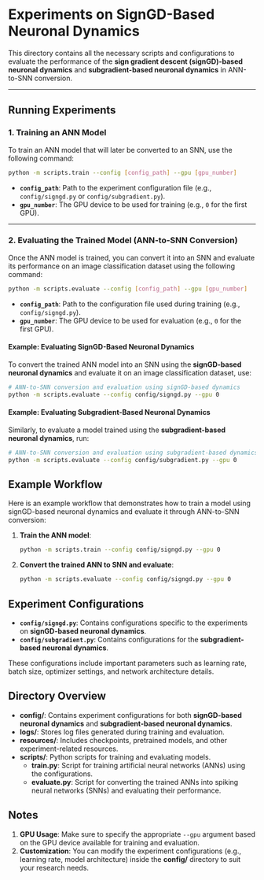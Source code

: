 # Experiments on SignGD-Based Neuronal Dynamics

This directory contains all the necessary scripts and configurations to evaluate the performance of the **sign gradient descent (signGD)-based neuronal dynamics** and **subgradient-based neuronal dynamics** in ANN-to-SNN conversion.

---

## Running Experiments

### 1. Training an ANN Model

To train an ANN model that will later be converted to an SNN, use the following command:

```bash
python -m scripts.train --config [config_path] --gpu [gpu_number]
```

- **`config_path`**: Path to the experiment configuration file (e.g., `config/signgd.py` or `config/subgradient.py`).
- **`gpu_number`**: The GPU device to be used for training (e.g., `0` for the first GPU).

---

### 2. Evaluating the Trained Model (ANN-to-SNN Conversion)

Once the ANN model is trained, you can convert it into an SNN and evaluate its performance on an image classification dataset using the following command:

```bash
python -m scripts.evaluate --config [config_path] --gpu [gpu_number]
```

- **`config_path`**: Path to the configuration file used during training (e.g., `config/signgd.py`).
- **`gpu_number`**: The GPU device to be used for evaluation (e.g., `0` for the first GPU).

#### Example: Evaluating SignGD-Based Neuronal Dynamics

To convert the trained ANN model into an SNN using the **signGD-based neuronal dynamics** and evaluate it on an image classification dataset, use:

```bash
# ANN-to-SNN conversion and evaluation using signGD-based dynamics
python -m scripts.evaluate --config config/signgd.py --gpu 0
```

#### Example: Evaluating Subgradient-Based Neuronal Dynamics

Similarly, to evaluate a model trained using the **subgradient-based neuronal dynamics**, run:

```bash
# ANN-to-SNN conversion and evaluation using subgradient-based dynamics
python -m scripts.evaluate --config config/subgradient.py --gpu 0
```


## Example Workflow

Here is an example workflow that demonstrates how to train a model using signGD-based neuronal dynamics and evaluate it through ANN-to-SNN conversion:

1. **Train the ANN model**:

    ```bash
    python -m scripts.train --config config/signgd.py --gpu 0
    ```

2. **Convert the trained ANN to SNN and evaluate**:

    ```bash
    python -m scripts.evaluate --config config/signgd.py --gpu 0
    ```

## Experiment Configurations

- **`config/signgd.py`**: Contains configurations specific to the experiments on **signGD-based neuronal dynamics**.
- **`config/subgradient.py`**: Contains configurations for the **subgradient-based neuronal dynamics**.

These configurations include important parameters such as learning rate, batch size, optimizer settings, and network architecture details.

## Directory Overview

- **config/**: Contains experiment configurations for both **signGD-based neuronal dynamics** and **subgradient-based neuronal dynamics**.
- **logs/**: Stores log files generated during training and evaluation.
- **resources/**: Includes checkpoints, pretrained models, and other experiment-related resources.
- **scripts/**: Python scripts for training and evaluating models.
  - **train.py**: Script for training artificial neural networks (ANNs) using the configurations.
  - **evaluate.py**: Script for converting the trained ANNs into spiking neural networks (SNNs) and evaluating their performance.

## Notes

1. **GPU Usage**: Make sure to specify the appropriate `--gpu` argument based on the GPU device available for training and evaluation.
2. **Customization**: You can modify the experiment configurations (e.g., learning rate, model architecture) inside the **config/** directory to suit your research needs.
